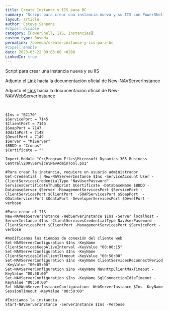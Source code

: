 ```yaml
---
title: Create Instance y IIS para BC
summary: "Script para crear una instancia nueva y su IIS con PowerShell"
layout: article
author: Esteve Sanpons
#cSpell:disable
category: [PowerShell, IIS, Instancias]
custom_type: Boveda
permalink: /boveda/create-instance-y-iis-para-bc
#cSpell:enable
date: 2023-03-22 09:03:00 +0200
LinkedIn: true
---
```


Script para crear una instancia nueva y su IIS

Adjunto el [Link](https://learn.microsoft.com/en-us/powershell/module/microsoft.dynamics.nav.management/new-navserverinstance?view=businesscentral-ps-22) hacia la documentación oficial de New-NAVServerInstance 

Adjunto el [Link](https://learn.microsoft.com/en-us/powershell/module/microsoft.dynamics.nav.management/new-navwebserverinstance?view=dynamicsnav-ps-2017
) hacia la documentación oficial de New-NAVWebServerInstance 

<br>

```
$Ins = "BC170"
$ServicePort = 7145
$ClientPort = 7146
$SoapPort = 7147
$OdataPort = 7148
$DevelPort = 7149
$Server = "MiServer"
$BBDD = "Cronus"
$Certificate = ""

Import-Module "C:\Program Files\Microsoft Dynamics 365 Business Central\200\Service\NavAdminTool.ps1"

#Para crear la instancia, requiere un usuario administrador
Get-Credential | New-NAVServerInstance $Ins -ServiceAccount User -ClientServicesCredentialType "NavUserPassword" -ServicesCertificateThumbprint $Certificate -DatabaseName $BBDD -DatabaseServer $Server -ManagementServicesPort $ServicePort -ClientServicesPort $ClientPort  -SOAPServicesPort $SoapPort  -ODataServicesPort $OdataPort -DeveloperServicesPort $DevelPort -verbose

#Para crear el IIS
New-NAVWebServerInstance -WebServerInstance $Ins -Server localhost -ServerInstance $Ins -ClientServicesCredentialType NavUserPassword -ClientServicesPort $ClientPort -ManagementServicesPort $ServicePort -verbose

#modificamos los tiempos de conexión del cliente web
Set-NAVServerConfiguration $Ins -KeyName ClientServicesKeepAliveInterval -KeyValue "00:00:15"
Set-NAVServerConfiguration $Ins -KeyName ClientServicesIdleClientTimeout -KeyValue "00:50:00"
Set-NAVServerConfiguration $Ins -KeyName ClientServicesReconnectPeriod -KeyValue "00:05:00"
Set-NAVServerConfiguration $Ins -KeyName NavHttpClientMaxTimeout -KeyValue "00:50:00"
Set-NAVServerConfiguration $Ins -KeyName SqlConnectionIdleTimeout -KeyValue "00:50:00"
Set-NAVWebServerInstanceConfiguration -WebServerInstance $Ins -KeyName SessionTimeout -KeyValue "00:50:00"

#Iniciamos la instancia.
Start-NAVServerInstance -ServerInstance $Ins -Verbose

```
